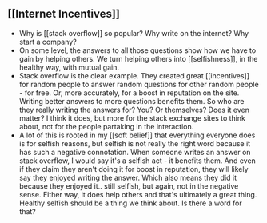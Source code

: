 ## [[Internet Incentives]]
- Why is [[stack overflow]] so popular? Why write on the internet? Why start a company? 
- On some level, the answers to all those questions show how we have to gain by helping others. We turn helping others into [[selfishness]], in the healthy way, with mutual gain. 
- Stack overflow is the clear example. They created great [[incentives]] for random people to answer random questions for other random people - for free. Or, more accurately, for a boost in reputation on the site. Writing better answers to more questions benefits them. So who are they really writing the answers for? You? Or themselves? Does it even matter? I think it does, but more for the stack exchange sites to think about, not for the people partaking in the interaction.
- A lot of this is rooted in my [[soft belief]] that everything everyone does is for selfish reasons, but selfish is not really the right word because it has such a negative connotation. When someone writes an answer on stack overflow, I would say it's a selfish act - it benefits them. And even if they claim they aren't doing it for boost in reputation, they will likely say they enjoyed writing the answer. Which also means they did it because they enjoyed it.. still selfish, but again, not in the negative sense. Either way, it does help others and that's ultimately a great thing. Healthy selfish should be a thing we think about. Is there a word for that? 
